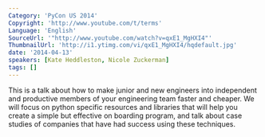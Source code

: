 ```yaml
---
Category: 'PyCon US 2014'
Copyright: 'http://www.youtube.com/t/terms'
Language: 'English'
SourceUrl: '"http://www.youtube.com/watch?v=qxE1_MgHXI4"'
ThumbnailUrl: 'http://i1.ytimg.com/vi/qxE1_MgHXI4/hqdefault.jpg'
date: '2014-04-13'
speakers: [Kate Heddleston, Nicole Zuckerman]
tags: []
---
```

This is a talk about how to make junior and new engineers into independent and productive members of your engineering team faster and cheaper. We will focus on python specific resources and libraries that will help you create a simple but effective on boarding program, and talk about case studies of companies that have had success using these techniques.
